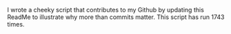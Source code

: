 I wrote a cheeky script that contributes to my Github by updating this ReadMe to illustrate why more than commits matter. This script has run 1743 times.